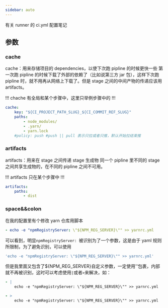 ```yaml
---
sidebar: auto
---
```


有关 runner 的 ci.yml 配置笔记

## 参数

### cache

cache：用来存储项目的 dependencies，以使下次跑 pipline 的时候更快一些
第一次跑 pipline 的时候下载了外部的依赖了（比如说第三方 jar 包），这样下次跑 pipline 时，就不用再从网络上下载了。但是 stage 之间的中间产物的传递应该用 artifacts。

!!!
chache 有全局和某个步骤中，这里只举例步骤中的
!!!

```yaml
cache:
    key: "${CI_PROJECT_PATH_SLUG}_${CI_COMMIT_REF_SLUG}"
    paths:
        - node_modules/
        - .yarn/
        - yarn.lock
    #policy: push #push || pull 表示只拉或者只推，默认开始拉结束推
```

### artifacts

artifacts：用来在 stage 之间传递 stage 生成物
同一个 pipline 里不同的 stage 之间共享生成物的，在不同的 pipline 之间不可用。

!!!
artifacts 只在某个步骤中
!!!

```yaml
artifacts:
    paths:
        - dist
```

### space&&colon

在我的配置里有个修改 yarn 仓库用脚本

```yaml
- echo -e "npmRegistryServer: \"${NPM_REG_SERVER}\"" >> yarnrc.yml
```

可以看到，明显`npmRegistryServer: `被识别为了一个参数，这是由于 yaml 规则所限制，为了避免识别，可以使用

```yaml
'echo -e "npmRegistryServer: \"${NPM_REG_SERVER}\"" >> yarnrc.yml'
```

但是我里面又包含了${NPM_REG_SERVER}自定义参数，一定使用''包裹，内部就不再被识别，这时可以考虑使用`|`或者`>`来解决，如：

```yaml
- |
    echo -e "npmRegistryServer: \"${NPM_REG_SERVER}\"" >> yarnrc.yml
```

```yaml
- >
    echo -e "npmRegistryServer: \"${NPM_REG_SERVER}\"" >> yarnrc.yml
```
